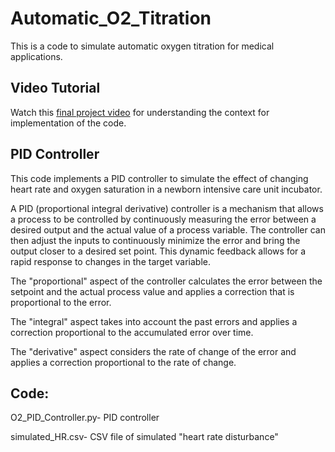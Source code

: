 # Automatic_O2_Titration
This is a code to simulate automatic oxygen titration for medical applications.

## Video Tutorial
Watch this [final project video](https://youtu.be/RnVUVX2VLiw) for understanding the context for implementation of the code. 

## PID Controller
This code implements a PID controller to simulate the effect of changing heart rate and oxygen saturation in a newborn intensive care unit incubator. 

A PID (proportional integral derivative) controller is a mechanism that allows a process to be controlled by continuously measuring the error between a desired output and the actual value of a process variable. The controller can then adjust the inputs to continuously minimize the error and bring the output closer to a desired set point. This dynamic feedback allows for a rapid response to changes in the target variable.

The "proportional" aspect of the controller calculates the error between the setpoint and the actual process value and applies a correction that is proportional to the error. 

The "integral" aspect takes into account the past errors and applies a correction proportional to the accumulated error over time. 

The "derivative" aspect considers the rate of change of the error and applies a correction proportional to the rate of change.

## Code:

O2_PID_Controller.py- PID controller

simulated_HR.csv- CSV file of simulated "heart rate disturbance"





